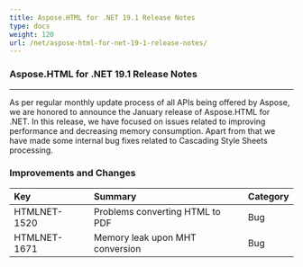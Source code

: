 ```yaml
---
title: Aspose.HTML for .NET 19.1 Release Notes
type: docs
weight: 120
url: /net/aspose-html-for-net-19-1-release-notes/
---
```


### **Aspose.HTML for .NET 19.1 Release Notes**
-----
As per regular monthly update process of all APIs being offered by Aspose, we are honored to announce the January release of Aspose.HTML for .NET. In this release, we have focused on issues related to improving performance and decreasing memory consumption. Apart from that we have made some internal bug fixes related to Cascading Style Sheets processing.
### **Improvements and Changes**

|**Key**|**Summary**|**Category**|
| :- | :- | :- |
|HTMLNET-1520|Problems converting HTML to PDF|Bug|
|HTMLNET-1671|Memory leak upon MHT conversion|Bug|

